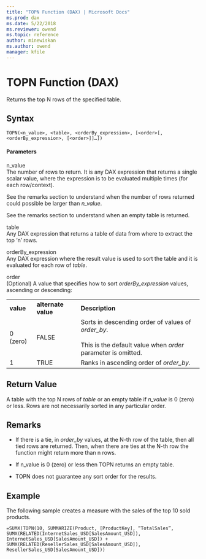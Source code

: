 ```yaml
---
title: "TOPN Function (DAX) | Microsoft Docs"
ms.prod: dax
ms.date: 5/22/2018
ms.reviewer: owend
ms.topic: reference
author: minewiskan
ms.author: owend
manager: kfile
---
```

# TOPN Function (DAX)
Returns the top N rows of the specified table.  
  
## Syntax  
  
```dax
TOPN(<n_value>, <table>, <orderBy_expression>, [<order>[, <orderBy_expression>, [<order>]]…])  
```
  
#### Parameters  
n_value  
The number of rows to return. It is any DAX expression that returns a single scalar value, where the expression is to be evaluated multiple times (for each row/context).  
  
See the remarks section to understand when the number of rows returned could possible be larger than *n_value*.  
  
See the remarks section to understand when an empty table is returned.  
  
table  
Any DAX expression that returns a table of data from where to extract the top ‘n’ rows.  
  
orderBy_expression  
Any DAX expression where the result value is used to sort the table and it is evaluated for each row of *table*.  
  
order  
(Optional) A value that specifies how to sort *orderBy_expression* values, ascending or descending:  
  
||||  
|-|-|-|  
|**value**|**alternate value**|**Description**|  
|0 (zero)|FALSE|Sorts in descending order of values of *order_by*.<br /><br />This is the default value when *order* parameter is omitted.|  
|1|TRUE|Ranks in ascending order of *order_by*.|  
  
## Return Value  
A table with the top N rows of *table* or an empty table if *n_value* is 0 (zero) or less. Rows are not necessarily sorted in any particular order.  
  
## Remarks  
  
-   If there is a tie, in *order_by* values, at the N-th row of the table, then all tied rows are returned. Then, when there are ties at the N-th row the function might return more than n rows.  
  
-   If n_value is 0 (zero) or less then TOPN returns an empty table.  
  
-   TOPN does not guarantee any sort order for the results.  
  
## Example  
The following sample creates a measure with the sales of the top 10 sold products.  
  
```dax
=SUMX(TOPN(10, SUMMARIZE(Product, [ProductKey], “TotalSales”, SUMX(RELATED(InternetSales_USD[SalesAmount_USD]), InternetSales_USD[SalesAmount_USD]) + SUMX(RELATED(ResellerSales_USD[SalesAmount_USD]), ResellerSales_USD[SalesAmount_USD]))  
```
